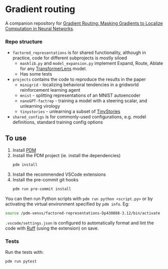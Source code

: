 # Gradient routing
A companion repository for [Gradient Routing: Masking Gradients to Localize Computation in Neural Networks](https://arxiv.org/abs/2410.04332).


### Repo structure
* `factored_representations` is for shared functionality, although in practice, code for different subprojects is mostly siloed
    * `masklib.py` and `model_expansion.py` implement Expand, Route, Ablate for any [TransformerLens](https://transformerlensorg.github.io/TransformerLens/) model.
    * Has some tests
* `projects` contains the code to reproduce the results in the paper
    * `minigrid` - localizing behavioral tendencies in a gridworld reinforcement learning agent
    * `mnist` - splitting representations of an MNIST autoencoder
    * `nanoGPT-factrep` - training a model with a steering scalar, and unlearning virology
    * `tinystories` - unlearning a subset of [TinyStories](https://huggingface.co/datasets/roneneldan/TinyStories)
* `shared_configs` is for commonly-used configurations, e.g. model definitions, standard training config options

## To use

1. Install [PDM](https://pdm-project.org/)
2. Install the PDM project (ie. install the dependencies)
    ```bash
    pdm install
    ```
3. Install the recommended VSCode extensions
4. Install the pre-commit git hooks
    ```bash
    pdm run pre-commit install
    ```

You can then run Python scripts with `pdm run python <script.py>` or by activating the
virtual environment specified by `pdm info`. Eg:
```bash
source /pdm-venvs/factored-representations-Dp430888-3.12/bin/activate
```

`.vscode/settings.json` is configured to automatically format and lint the code with
[Ruff](https://docs.astral.sh/ruff/) (using the extension) on save.

### Tests

Run the tests with:
```bash
pdm run pytest
```
